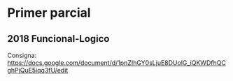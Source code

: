 # Primer parcial

## 2018 Funcional-Logico

Consigna:
https://docs.google.com/document/d/1pnZIhGY0sLjuE8DUolG_iQKWDfhQCghPjQuE5iqq3fU/edit
